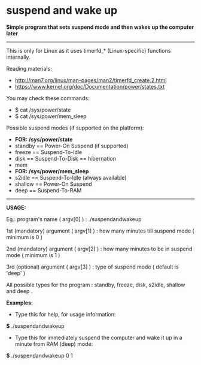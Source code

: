 # suspend and wake up

**Simple program that sets suspend mode and then wakes up the computer later**

---

This is only for Linux as it uses timerfd_* (Linux-specific) functions internally.

Reading materials:

+ http://man7.org/linux/man-pages/man2/timerfd_create.2.html
+ https://www.kernel.org/doc/Documentation/power/states.txt

You may check these commands:

+ $ cat /sys/power/state
+ $ cat /sys/power/mem_sleep

Possible suspend modes (if supported on the platform):

+ **FOR: /sys/power/state**
+ standby == Power-On Suspend (if supported)
+ freeze  == Suspend-To-Idle
+ disk    == Suspend-To-Disk == hibernation
+ mem
+ **FOR: /sys/power/mem_sleep**
+ s2idle  == Suspend-To-Idle (always available)
+ shallow == Power-On Suspend
+ deep    == Suspend-To-RAM

---

**USAGE:**

Eg.: program's name ( argv[0] ) : ./suspendandwakeup

1st (mandatory) argument ( argv[1] ) : how many minutes till suspend mode ( minimum is 0 )

2nd (mandatory) argument ( argv[2] ) : how many minutes to be in suspend mode ( minimum is 1 )

3rd (optional) argument ( argv[3] ) : type of suspend mode ( default is 'deep' )

All possible types for the program : standby, freeze, disk, s2idle, shallow  and deep .

**Examples:**

+ Type this for help, for usage information:

**$** ./suspendandwakeup

+ Type this for immediately suspend the computer and wake it up in a minute from RAM (deep) mode:

**$** ./suspendandwakeup 0 1
















